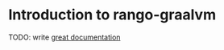 # Introduction to rango-graalvm

TODO: write [great documentation](http://jacobian.org/writing/what-to-write/)
